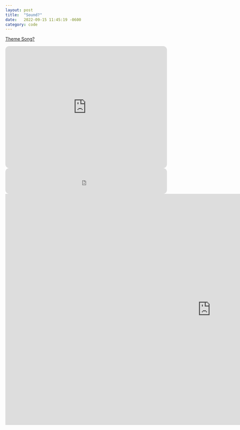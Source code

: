```yaml
---
layout: post
title:  "Sound?"
date:   2022-09-15 11:45:19 -0600
category: code
---
```


[Theme Song?](https://open.spotify.com/track/4xoRJ2BJWRo5kFoEu4BpvC?si=e77f2af2fb5b4ca4)

<iframe style="border-radius:12px" src="https://open.spotify.com/embed/track/4xoRJ2BJWRo5kFoEu4BpvC?utm_source=generator" width="100%" height="380" frameBorder="0" allowfullscreen="" allow="autoplay; clipboard-write; encrypted-media; fullscreen; picture-in-picture" loading="lazy"></iframe>

<iframe style="border-radius:12px" src="https://open.spotify.com/embed/track/4xoRJ2BJWRo5kFoEu4BpvC?utm_source=generator" width="100%" height="80" frameBorder="0" allowfullscreen="" allow="autoplay; clipboard-write; encrypted-media; fullscreen; picture-in-picture" loading="lazy"></iframe>

<iframe width="1280" height="720" src="https://www.youtube.com/embed/AwpMHcYo5bU" title="We Need To Talk About True Crime Content..." frameborder="0" allow="accelerometer; autoplay; clipboard-write; encrypted-media; gyroscope; picture-in-picture" allowfullscreen></iframe>
